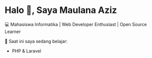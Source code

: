 # Halo 👋, Saya Maulana Aziz  

💻 Mahasiswa Informatika | Web Developer Enthusiast | Open Source Learner  

🌱 Saat ini saya sedang belajar:  
- PHP & Laravel  
